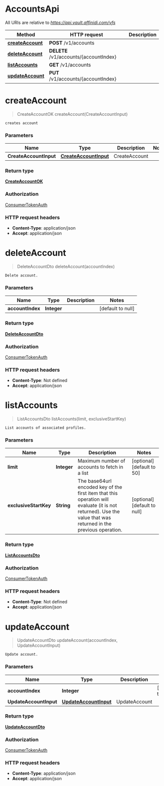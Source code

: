 # AccountsApi

All URIs are relative to *https://api.vault.affinidi.com/vfs*

| Method                                            | HTTP request                           | Description |
| ------------------------------------------------- | -------------------------------------- | ----------- |
| [**createAccount**](AccountsApi.md#createAccount) | **POST** /v1/accounts                  |             |
| [**deleteAccount**](AccountsApi.md#deleteAccount) | **DELETE** /v1/accounts/{accountIndex} |             |
| [**listAccounts**](AccountsApi.md#listAccounts)   | **GET** /v1/accounts                   |             |
| [**updateAccount**](AccountsApi.md#updateAccount) | **PUT** /v1/accounts/{accountIndex}    |             |

<a name="createAccount"></a>

# **createAccount**

> CreateAccountOK createAccount(CreateAccountInput)

    creates account

### Parameters

| Name                   | Type                                                      | Description   | Notes |
| ---------------------- | --------------------------------------------------------- | ------------- | ----- |
| **CreateAccountInput** | [**CreateAccountInput**](../Models/CreateAccountInput.md) | CreateAccount |       |

### Return type

[**CreateAccountOK**](../Models/CreateAccountOK.md)

### Authorization

[ConsumerTokenAuth](../README.md#ConsumerTokenAuth)

### HTTP request headers

- **Content-Type**: application/json
- **Accept**: application/json

<a name="deleteAccount"></a>

# **deleteAccount**

> DeleteAccountDto deleteAccount(accountIndex)

    Delete account.

### Parameters

| Name             | Type        | Description | Notes             |
| ---------------- | ----------- | ----------- | ----------------- |
| **accountIndex** | **Integer** |             | [default to null] |

### Return type

[**DeleteAccountDto**](../Models/DeleteAccountDto.md)

### Authorization

[ConsumerTokenAuth](../README.md#ConsumerTokenAuth)

### HTTP request headers

- **Content-Type**: Not defined
- **Accept**: application/json

<a name="listAccounts"></a>

# **listAccounts**

> ListAccountsDto listAccounts(limit, exclusiveStartKey)

    List accounts of associated profiles.

### Parameters

| Name                  | Type        | Description                                                                                                                                                    | Notes                        |
| --------------------- | ----------- | -------------------------------------------------------------------------------------------------------------------------------------------------------------- | ---------------------------- |
| **limit**             | **Integer** | Maximum number of accounts to fetch in a list                                                                                                                  | [optional] [default to 50]   |
| **exclusiveStartKey** | **String**  | The base64url encoded key of the first item that this operation will evaluate (it is not returned). Use the value that was returned in the previous operation. | [optional] [default to null] |

### Return type

[**ListAccountsDto**](../Models/ListAccountsDto.md)

### Authorization

[ConsumerTokenAuth](../README.md#ConsumerTokenAuth)

### HTTP request headers

- **Content-Type**: Not defined
- **Accept**: application/json

<a name="updateAccount"></a>

# **updateAccount**

> UpdateAccountDto updateAccount(accountIndex, UpdateAccountInput)

    Update account.

### Parameters

| Name                   | Type                                                      | Description   | Notes             |
| ---------------------- | --------------------------------------------------------- | ------------- | ----------------- |
| **accountIndex**       | **Integer**                                               |               | [default to null] |
| **UpdateAccountInput** | [**UpdateAccountInput**](../Models/UpdateAccountInput.md) | UpdateAccount |                   |

### Return type

[**UpdateAccountDto**](../Models/UpdateAccountDto.md)

### Authorization

[ConsumerTokenAuth](../README.md#ConsumerTokenAuth)

### HTTP request headers

- **Content-Type**: application/json
- **Accept**: application/json

